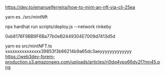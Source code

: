 https://dev.to/emanuelferreira/how-to-mint-an-nft-via-cli-25ea

yarn es ./src/mintNft <privatekey> <tokenuri>

npx hardhat run scripts/deploy.js --network rinkeby

0xb8176F9BB9F6Ba77b0eB2449304E7009d7413d5d




 yarn es src/mintNFT.ts xxxxxxxxxxxxxxx39853f3b66214b9a65dc3aeyyyyyyyyyyyyy https://web3dev-forem-production.s3.amazonaws.com/uploads/articles/rj0dq4ypo66dv2f7mn45.png



